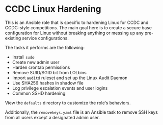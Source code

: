 # CCDC Linux Hardening

This is an Ansible role that is specific to hardening Linux for CCDC and CCDC-style competitions. The main goal here is to create a secure base configuration for Linux without breaking anything or messing up any pre-existing service configurations. 

The tasks it performs are the following:
- Install `sudo`
- Create new admin user
- Harden crontab permissions
- Remove SUID/SGID bit from LOLbins
- Import `auditd` ruleset and set up the Linux Audit Daemon
- Use SHA256 hashes in shadow file
- Log privilege escalation events and user logins
- Common SSHD hardening

View the `defaults` directory to customize the role's behaviors.

Additionally, the `removekeys.yaml` file is an Ansible task to remove SSH keys from all users except a designated admin user.
